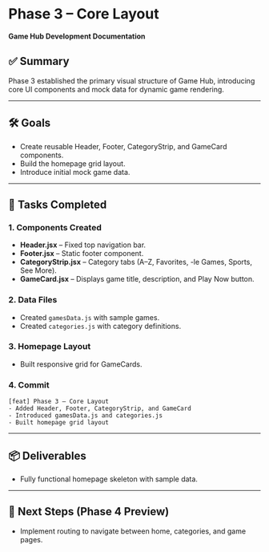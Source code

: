 # Phase 3 – Core Layout
**Game Hub Development Documentation**

## ✅ Summary
Phase 3 established the primary visual structure of Game Hub, introducing core UI components and mock data for dynamic game rendering.

---

## 🛠 Goals
- Create reusable Header, Footer, CategoryStrip, and GameCard components.
- Build the homepage grid layout.
- Introduce initial mock game data.

---

## 📂 Tasks Completed

### 1. Components Created
- **Header.jsx** – Fixed top navigation bar.
- **Footer.jsx** – Static footer component.
- **CategoryStrip.jsx** – Category tabs (A–Z, Favorites, -le Games, Sports, See More).
- **GameCard.jsx** – Displays game title, description, and Play Now button.

### 2. Data Files
- Created `gamesData.js` with sample games.
- Created `categories.js` with category definitions.

### 3. Homepage Layout
- Built responsive grid for GameCards.

### 4. Commit
```
[feat] Phase 3 – Core Layout
- Added Header, Footer, CategoryStrip, and GameCard
- Introduced gamesData.js and categories.js
- Built homepage grid layout
```

---

## 📦 Deliverables
- Fully functional homepage skeleton with sample data.

---

## 🧭 Next Steps (Phase 4 Preview)
- Implement routing to navigate between home, categories, and game pages.
